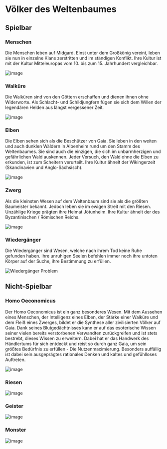 # Völker des Weltenbaumes

## Spielbar

### Menschen

Die Menschen leben auf Midgard. Einst unter dem Großkönig vereint, leben sie nun in einzelne Klans zerstritten und im ständigen Konflikt. Ihre Kultur ist mit der Kultur Mitteleuropas vom 10. bis zum 15. Jahrhundert vergleichbar.

![image](/images/Mensch.jpg)

### Walküre

Die Walküren sind von den Göttern erschaffen und dienen ihnen ohne Widerworte. Als Schlacht- und Schildjungfern fügen sie sich dem Willen der legendären Helden aus längst vergessener Zeit.

![image](/images/Walküren.jpg)

### Elben

Die Elben sehen sich als die Beschützer von Gaia. Sie leben in den weiten und auch dunklen Wäldern in Albenheim rund um den Stamm des Weltenbaumes. Sie sind auch die einzigen, die sich im unbarmherzigen und gefährlichen Wald auskennen. Jeder Versuch, den Wald ohne die Elben zu erkunden, ist zum Scheitern verurteilt. Ihre Kultur ähnelt der Wikingerzeit (Skandinavien und Anglo-Sächsisch).

![image](/images/Elben.jpg)

### Zwerg

Als die kleinsten Wesen auf dem Weltenbaum sind sie als die größten Baumeister bekannt. Jedoch leben sie im ewigen Streit mit den Riesen. Unzählige Kriege prägten ihre Heimat Jötunheim. Ihre Kultur ähnelt der des Byzantinischen / Römischen Reichs.

![image](/images/Zwerge.jpg)

### Wiedergänger

Die Wiedergänger sind Wesen, welche nach ihrem Tod keine Ruhe gefunden haben. Ihre unruhigen Seelen befehlen immer noch ihre untoten Körper auf der Suche, ihre Bestimmung zu erfüllen.

![Wiedergänger Problem](/images/WiedergaengerProblem.webp)

## Nicht-Spielbar

### Homo Oeconomicus

Der Homo Oeconomicus ist ein ganz besonderes Wesen. Mit dem Aussehen eines Menschen, der Intelligenz eines Elben, der Stärke einer Walküre und dem Fleiß eines Zwerges, bildet er die Synthese aller zivilisierten Völker auf Gaia. Dank seines Blutgedächtnisses kann er auf das esoterische Wissen seiner vielen bereits verstorbenen Verwandten zurückgreifen und ist stets bestrebt, dieses Wissen zu erweitern. Dabei hat er das Handwerk des Händlertums für sich entdeckt und reist so durch ganz Gaia, um sein größtes Bedürfnis zu erfüllen - Die Nutzenmaximierung. Besonders auffällig ist dabei sein ausgeprägtes rationales Denken und kaltes und gefühlloses Auftreten.

![image](/images/HomoOeconomicus.jpg)

### Riesen

![image](/images/riesen.jpg)

### Geister

![image](/images/geister.jpg)

### Monster

![image](/images/monster.jpg)
